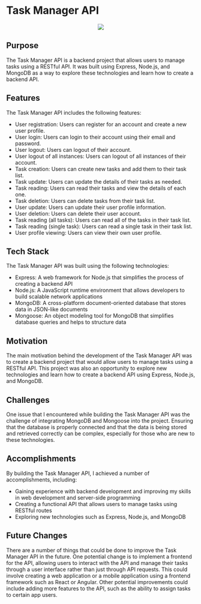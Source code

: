 # Task Manager API
<p align="center">
  <img src="https://play-lh.googleusercontent.com/UxMkGKBIF8-ErLVber5U56Dk4_EegDklOOwnUUIXYGmLZxd0pi7nlfjwBA3dFTJ_ODI" />
</p>

## Purpose

The Task Manager API is a backend project that allows users to manage tasks using a RESTful API. It was built using Express, Node.js, and MongoDB as a way to explore these technologies and learn how to create a backend API.

## Features

The Task Manager API includes the following features:

-   User registration: Users can register for an account and create a new user profile.
-   User login: Users can login to their account using their email and password.
-   User logout: Users can logout of their account.
-   User logout of all instances: Users can logout of all instances of their account.
-   Task creation: Users can create new tasks and add them to their task list.
-   Task update: Users can update the details of their tasks as needed.
-   Task reading: Users can read their tasks and view the details of each one.
-   Task deletion: Users can delete tasks from their task list.
-   User update: Users can update their user profile information.
-   User deletion: Users can delete their user account.
-   Task reading (all tasks): Users can read all of the tasks in their task list.
-   Task reading (single task): Users can read a single task in their task list.
-   User profile viewing: Users can view their own user profile.

## Tech Stack

The Task Manager API was built using the following technologies:

-   Express: A web framework for Node.js that simplifies the process of creating a backend API
-   Node.js: A JavaScript runtime environment that allows developers to build scalable network applications
-   MongoDB: A cross-platform document-oriented database that stores data in JSON-like documents
-   Mongoose: An object modeling tool for MongoDB that simplifies database queries and helps to structure data

## Motivation

The main motivation behind the development of the Task Manager API was to create a backend project that would allow users to manage tasks using a RESTful API. This project was also an opportunity to explore new technologies and learn how to create a backend API using Express, Node.js, and MongoDB.


## Challenges

One issue that I encountered while building the Task Manager API was the challenge of integrating MongoDB and Mongoose into the project. Ensuring that the database is properly connected and that the data is being stored and retrieved correctly can be complex, especially for those who are new to these technologies.

## Accomplishments

By building the Task Manager API, I achieved a number of accomplishments, including:

-   Gaining experience with backend development and improving my skills in web development and server-side programming
-   Creating a functional API that allows users to manage tasks using RESTful routes
-   Exploring new technologies such as Express, Node.js, and MongoDB

## Future Changes

There are a number of things that could be done to improve the Task Manager API in the future. One potential change is to implement a frontend for the API, allowing users to interact with the API and manage their tasks through a user interface rather than just through API requests. This could involve creating a web application or a mobile application using a frontend framework such as React or Angular. Other potential improvements could include adding more features to the API, such as the ability to assign tasks to certain app users.
